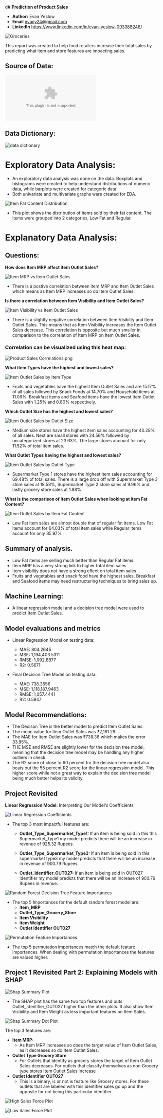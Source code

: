 d# **Prediction of Product Sales**
- **Author:** Evan Yeslow
- **Email** evany24@gmail.com
- **LinkedIn** https://www.linkedin.com/in/evan-yeslow-093388248/

![Groceries](https://github.com/evany24/Predictions-of-Product-Sales/blob/main/Groceries.jpg)

This report was created to help food retailers increase their total sales by predicting what item and store features are impacting sales.

## **Source of Data:**
![sales_prediction-2023.csv](https://github.com/evany24/Predictions-of-Product-Sales/blob/main/sales_predictions_2023.csv)

## **Data Dictionary:**

![data dictionary](https://github.com/evany24/Predictions-of-Product-Sales/blob/main/data%20dictionary.png)

# **Exploratory Data Analysis**:
- An exploratory data analysis was done on the data. Boxplots and histograms were created to help understand distributions of numeric data, while barplots were created for categoric data
- Both univariate and multivariate graphs were created for EDA.

![Item Fat Content Distribution](https://github.com/evany24/Predictions-of-Product-Sales/blob/main/Item%20Fat%20Content%20Distribution.png)

 - This plot shows the distribution of items sold by their fat content. The items were grouped into 2 categories, Low Fat and Regular.

# **Explanatory Data Analysis**:

## **Questions:**

**How does Item MRP affect Item Outlet Sales?**

![Item MRP vs Item Outlet Sales](https://github.com/evany24/Predictions-of-Product-Sales/blob/main/Item%20MRP%20vs%20Item%20Outlet%20Sales.png)

 - There is a postive correlation between Item MRP and Item Outlet Sales which means as Item MRP increases so do Item Outlet Sales.

**Is there a correlation between Item Visibility and Item Outlet Sales?**

![Item Visibility vs Item Outlet Sales](https://github.com/evany24/Predictions-of-Product-Sales/blob/main/Item%20Visibility%20vs%20Item%20Outlet%20Sales.png)

 - There is a slightly negative correlation between Item Visibilty and Item Outlet Sales. This means that as Item Visibility increases the Item Outlet Sales decrease. This correlation is opposite but much smaller in comparison to the correlation of Item MRP on Item Outlet Sales.

### **Correlation can be visualized using this heat map:**

![Product Sales Correlations.png](https://github.com/evany24/Predictions-of-Product-Sales/blob/main/Product%20Sales%20Correlations.png)

**What Item Types have the highest and lowest sales?**

![Item Outlet Sales by Item Type](https://github.com/evany24/Predictions-of-Product-Sales/blob/main/Item%20Outlet%20Sales%20by%20Item%20Type.png)

 - Fruits and vegetables have the highest Item Outlet Sales and are 15.17% of all sales followed by Snack Foods at 14.70% and Household items at 11.06%. Breakfast items and Seafood items have the lowest Item Outlet Sales with 1.25% and 0.80% respectively.

**Which Outlet Size has the highest and lowest sales?**

![Item Outlet Sales by Outlet Size](https://github.com/evany24/Predictions-of-Product-Sales/blob/main/Item%20Outlet%20Sales%20by%20Outlet%20Size.png)

 - Medium size stores have the highest item sales accounting for 40.29% of all sales. Next are small stores with 24.56% followed by uncategorized stores at 23.63%. The large stores account for only 11.52% of total item sales.

**What Outlet Types having the highest and lowest sales?**

![Item Outlet Sales by Outlet Type](https://github.com/evany24/Predictions-of-Product-Sales/blob/main/Item%20Outlet%20Sales%20by%20Outlet%20Type.png)

 - Supermarket Type 1 stores have the highest item sales accounting for 69.48% of total sales. There is a large drop off with Supermarket Type 3 store sales at 18.58%, Supermarket Type 2 store sales at 9.96% and lastly grocery store sales at 1.98%

**What is the comparison of Item Outlet Sales when looking at Item Fat Content?**

![Item Outlet Sales by Item Fat Content](https://github.com/evany24/Predictions-of-Product-Sales/blob/main/Item%20Outlet%20Sales%20by%20Item%20Fat%20Content.png)

 - Low Fat item sales are almost double that of regular fat items. Low Fat items account for 64.03% of total item sales while Regular items account for only 35.97%

## **Summary of analysis.**

- Low Fat items are selling much better than Regular Fat items.
- Item MRP has a very strong link to higher total item sales
- Item visibility does not have a strong effect on total item sales
- Fruits and vegetables and snack food have the highest sales. Breakfast and Seafood items may need restructering techniques to bring sales up.

## **Machine Learning:**
- A linear regression model and a decision tree model were used to predict Item Outlet Sales.

## **Model evaluations and metrics**

- Linear Regression Model on testing data:
  - MAE: 804.2645 
  - MSE: 1,194,403.5311 
  - RMSE: 1,092.8877 
  - R2: 0.5671
  
- Final Decision Tree Model on testing data:
  - MAE: 738.3556 
  - MSE: 1,118,187.9463 
  - RMSE: 1,057.4441 
  - R2: 0.5947

## **Model Recommendations:**

  - The Decison Tree is the better model to predict Item Outlet Sales.
  - The mean value for Item Outlet Sales was ₹2,181.29.
  - The MAE for Item Outlet Sales was ₹738.36 which makes the error 33.85%.
  - THE MSE and RMSE are slightly lower for the decision tree model, meaning that the decision tree model may be handling any higher outliers in check.
  - The R2 score of close to 60 percent for the decision tree model also beats out the 55 percent R2 score for the linear regression model. This higher score while not a great way to explain the decision tree model being much better helps its validity.

## Project Revisited
**Linear Regression Model:**
Interpreting Our Model's Coefficients

![Linear Regression Coefficients](https://github.com/evany24/Predictions-of-Product-Sales/blob/main/Images/coeffs.png)

- The top 3 most impactful features are:
    - **Outlet_Type_Supermarket_Type1:** If an item is being sold in this this Supermarket_Type1 my model predicts  there will be an increase in revenue of 925.32 Rupees.
    
    - **Outlet_Type_Supermarket_Type3:** If an item is being sold in this supermarket type3  my model predicts that there will be an increase in revenue of 900.79 Rupees.
    
    - **Outlet_Identifier_OUT027:** If an item is being sold in OUT027 Identifier my model predicts that there will be an increase of 900.79 Rupees in revenue.

![Random Forest Decision Tree Feature Importances](https://github.com/evany24/Predictions-of-Product-Sales/blob/main/Images/def%20imports.png)

- The top 5 Importances for the default random forest model are:
  - **Item_MRP**
  - **Outlet_Type_Grocery_Store**
  - **Item Visibility**
  - **Item Weight**
  - **Outlet Identifier OUT027**

![Permutation Feature Importances](https://github.com/evany24/Predictions-of-Product-Sales/blob/main/Images/perf%20import.png)

- The top 5 permutation importances match the default feature importances. When dealing with permutation importances the features are valued higher.
  
## Project 1 Revisited Part 2: Explaining Models with SHAP

![Shap Summary Plot](https://github.com/evany24/Predictions-of-Product-Sales/blob/main/Images/summary%20plot.png)

- The SHAP plot has the same two top features and puts Outlet_Identifier_OUT027 higher than the other plots. It also show Item Visibility and Item Weight as less important features on Item Sales.

![Shap Summary Dot Plot](https://github.com/evany24/Predictions-of-Product-Sales/blob/main/Images/dot%20plot.png)

The top 3 features are:
- **Item MRP:**
  - As Item MRP increases so does the target value of Item Outlet Sales, as it decreases so do Item Outlet Sales.
- **Outlet Type Grocery Store**
  - For Outlets that identify as grocery stores the target of Item Outlet Sales decreases. For outlets that classify themselves as non Grocery type stores Item Outlet Sales increase
- **Outlet Identifier OUT027**
  - This is a binary, is or not is feature like Grocery stores. For these outlets that are labeled with this identifier sales go up and the opposite for not being this particular identifier.

![High Sales Force Plot](https://github.com/evany24/Predictions-of-Product-Sales/blob/main/Images/high_sales_force_plot.png)

![Low Sales Force Plot](https://github.com/evany24/Predictions-of-Product-Sales/blob/main/Images/low_sales_force_plot.png)

